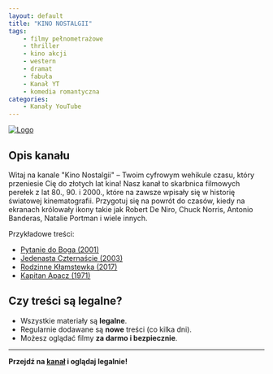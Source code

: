 ```yaml
---
layout: default
title: "KINO NOSTALGII"
tags: 
    - filmy pełnometrażowe
    - thriller
    - kino akcji
    - western
    - dramat
    - fabuła
    - Kanał YT
    - komedia romantyczna
categories:
    - Kanały YouTube
---
```

[![Logo](https://yt3.googleusercontent.com/xq40rCFvQ3rCIruZ3cxTcKm77X0gzMp-uud-74X5TyMng9ZpsBUd5QHz271STgE8I4X6kKnvp9g=s160-c-k-c0x00ffffff-no-rj)](https://www.youtube.com/@KINONOSTALGII)

## Opis kanału

Witaj na kanale "Kino Nostalgii" – Twoim cyfrowym wehikule czasu, który przeniesie Cię do złotych lat kina! Nasz kanał to skarbnica filmowych perełek z lat 80., 90. i 2000., które na zawsze wpisały się w historię światowej kinematografii. Przygotuj się na powrót do czasów, kiedy na ekranach królowały ikony takie jak Robert De Niro, Chuck Norris, Antonio Banderas, Natalie Portman i wiele innych.

Przykładowe treści:
- [Pytanie do Boga (2001)](https://www.youtube.com/watch?v=Q26UvI7tJzM&pp=0gcJCbEJAYcqIYzv)
- [Jedenasta Czternaście (2003)](https://www.youtube.com/watch?v=BQp7TnkA4XY)
- [Rodzinne Kłamstewka (2017)](https://www.youtube.com/watch?v=qo-BW6m13_8)
- [Kapitan Apacz (1971)](https://www.youtube.com/watch?v=RF6lVyI4MHE)

## Czy treści są legalne?

- Wszystkie materiały są **legalne**.
- Regularnie dodawane są **nowe** treści (co kilka dni).
- Możesz oglądać filmy **za darmo i bezpiecznie**.

---

**Przejdź na [kanał](https://www.youtube.com/@KINONOSTALGII) i oglądaj legalnie!**
